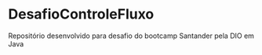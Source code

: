 # DesafioControleFluxo
Repositório desenvolvido para desafio do bootcamp Santander pela DIO em Java

